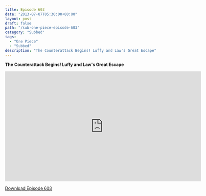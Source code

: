 ```yaml
---
title: Episode 603
date: "2013-07-07T05:30:00+00:00"
layout: post
draft: false
path: "/sub-one-piece-episode-603"
category: "Subbed"
tags:
  - "One Piece"
  - "Subbed"
description: "The Counterattack Begins! Luffy and Law's Great Escape"
---
```


**The Counterattack Begins! Luffy and Law's Great Escape**

<iframe width="640" height="360" src="https://www.rapidvideo.com/e/G6FRPFR9LX" frameborder="0" marginwidth=0 marginheight=0 scrolling=no allowfullscreen></iframe>

<a href="http://ouo.io/qs/eCodkFEQ?s=https://rapidvid.to/d/https://www.rapidvideo.com/e/G6FRPFR9LX">Download Episode 603</a>
